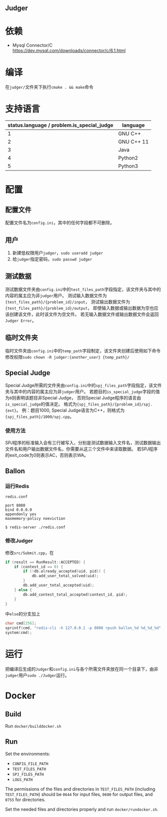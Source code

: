 ## Judger

# 依赖
* Mysql Connector/C https://dev.mysql.com/downloads/connector/c/6.1.html

# 编译
在`judger/`文件夹下执行`cmake . && make`命令

# 支持语言
status.language / problem.is_special_judge | language
---- | ---
1 | GNU C++
2 | GNU C++ 11
3 | Java
4 | Python2
5 | Python3

# 配置

## 配置文件
配置文件名为`config.ini`，其中的任何字段都不可删除。
## 用户
1. 新建低权限用户`judger`，`sudo useradd judger`
2. 给`judger`指定密码，`sudo passwd judger`

## 测试数据
测试数据文件夹由`config.ini`中的`test_files_path`字段指定，该文件夹与其中的内容的属主应为非`judger`用户。
测试输入数据文件为`{test_files_path}/{problem_id}/input`，
测试输出数据文件为`{test_files_path}/{problem_id}/output`，
即使输入数据或输出数据为空也应该创建该文件，此时该文件为空文件。
若无输入数据文件或输出数据文件会返回`Judger Error`。

## 临时文件夹
临时文件夹由`config.ini`中的`temp_path`字段制定，该文件夹创建后使用如下命令修改权限`sudo chown -R judger:{another_user} {temp_path}/`

## Special Judge
Special Judge所需的文件夹由`config.ini`中的`spj_files_path`字段指定，该文件夹与其中的内容的属主应为非`judger`用户。
若题目的`is_special_judge`字段的值为`0`则表明该题目非Special Judge，
否则Special Judge程序的语言由`is_special_judge`的值决定。
格式为`{spj_files_path}/{problem_id}/spj.{ext}`。
例：题目1000, Special Judge语言为C++，则格式为`{spj_files_path}/1000/spj.cpp`。
### 使用方法
SPJ程序的标准输入会有三行被写入，分别是测试数据输入文件名，测试数据输出文件名和用户输出数据文件名，你需要从这三个文件中来读取数据。
若SPJ程序的exit_code为0则表示AC，否则表示WA。

## Ballon
### 运行Redis
`redis.conf`
```
port 8080
bind 0.0.0.0
appendonly yes
maxmemory-policy noeviction
```
`$ redis-server ./redis.conf`

### 修改Judger
修改`src/Submit.cpp`，在
```cpp
if (result == RunResult::ACCEPTED) {
    if (contest_id == 0) {
        if (!db.already_accepted(uid, pid)) {
            db.add_user_total_solved(uid);
        }
        db.add_user_total_accepted(uid);
    } else {
        db.add_contest_total_accepted(contest_id, pid);
    }
}
```
中`else`的分支加上
```cpp
char cmd[256];
sprintf(cmd, "redis-cli -h 127.0.0.1 -p 8080 rpush ballon_%d %d_%d_%d", contest_id, uid, pid, runid);
system(cmd);
```

# 运行
把编译后生成的`Judger`和`config.ini`与各个所需文件夹放在同一个目录下，由非`judger`用户`sudo ./Judger`运行。

# Docker

## Build
Run `docker/builddocker.sh`

## Run
Set the environments:
* `CONFIG_FILE_PATH`
* `TEST_FILES_PATH`
* `SPJ_FILES_PATH` 
* `LOGS_PATH`

The permissions of the files and directories in `TEST_FILES_PATH` (including `TEST_FILES_PATH`) should be `0644` for input files, `0600` for output files, and `0755` for directories.

Set the needed files and directories properly and run `docker/rundocker.sh`.
